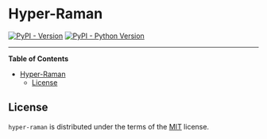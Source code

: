# Hyper-Raman

[![PyPI - Version](https://img.shields.io/pypi/v/hyper-raman.svg)](https://pypi.org/project/hyper-raman)
[![PyPI - Python Version](https://img.shields.io/pypi/pyversions/hyper-raman.svg)](https://pypi.org/project/hyper-raman)

-----

**Table of Contents**

- [Hyper-Raman](#hyper-raman)
  - [License](#license)

<!-- ## Installation -->

<!-- ```console
pip install hyper-raman
``` -->

## License

`hyper-raman` is distributed under the terms of the [MIT](https://spdx.org/licenses/MIT.html) license.
